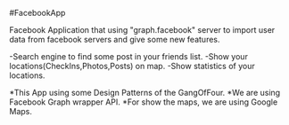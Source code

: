 #FacebookApp

Facebook Application that using "graph.facebook" server to import user data from facebook servers and give some new features.

-Search engine to find some post in your friends list.
-Show your locations(CheckIns,Photos,Posts) on map.
-Show statistics of your locations.

*This App using some Design Patterns of the GangOfFour.
*We are using Facebook Graph wrapper API.
*For show the maps, we are using Google Maps.
